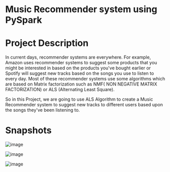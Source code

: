 # Music Recommender system using PySpark

# Project Description

In current days, recommender systems are everywhere. For example, Amazon uses recommender systems to suggest some products that you might be interested in based on the products you've bought earlier or Spotify will suggest new tracks based on the songs you use to listen to every day. Most of these recommender systems use some algorithms which are based on Matrix factorization such as NMF( NON NEGATIVE MATRIX FACTORIZATION) or ALS (Alternating Least Square).

So in this Project, we are going to use ALS Algorithm to create a Music Recommender system to suggest new tracks to different users based upon the songs they've been listening to. 


# Snapshots

![image](https://github.com/redjules/Music-Recommender-system-using-PySpark/assets/106017493/80886bd0-2710-4985-9425-6130ff36583d)

![image](https://github.com/redjules/Music-Recommender-system-using-PySpark/assets/106017493/d25ccc6d-3c70-4408-8394-a7a05df2de64)


![image](https://github.com/redjules/Music-Recommender-system-using-PySpark/assets/106017493/bfdd42ec-554d-4cdd-b324-f7b0a0c99ecd)
